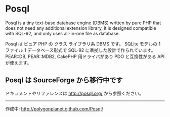 Posql
=====

Posql is a tiny text-base database engine (DBMS) written by pure PHP that
does not need any additional extension library,
it is designed compatible with SQL-92,
and only uses all-in-one file as database.


Posql は ピュア PHP の クラス ライブラリ系 DBMS です。
SQLite モデルの 1 ファイル 1 データベース形式で SQL-92 に準拠した設計で作られています。
PEAR::DB, PEAR::MDB2, CakePHP 用ドライバがあり PDO と互換性がある API が使えます。

## **Posql は SourceForge から移行中です**

ドキュメントやリファレンスは 
<http://posql.org/> 
から参照ください。

-----
作成中: <http://polygonplanet.github.com/Posql/>

